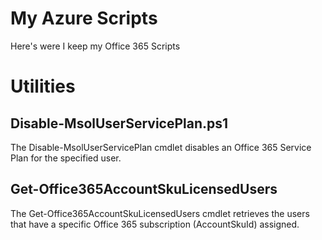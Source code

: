 # My Azure Scripts
Here's were I keep my Office 365 Scripts

# Utilities
## Disable-MsolUserServicePlan.ps1
The Disable-MsolUserServicePlan cmdlet disables an Office 365 Service Plan for the specified user. 

## Get-Office365AccountSkuLicensedUsers
The Get-Office365AccountSkuLicensedUsers cmdlet retrieves the users that have a specific Office 365
subscription (AccountSkuId) assigned. 

